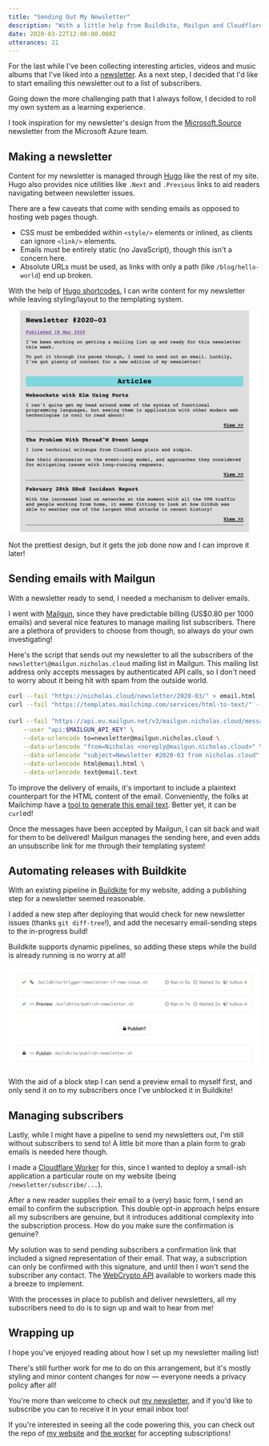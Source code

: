 ```yaml
---
title: "Sending Out My Newsletter"
description: "With a little help from Buildkite, Mailgun and Cloudflare!"
date: 2020-03-22T12:00:00.000Z
utterances: 21
---
```


For the last while I've been collecting interesting articles, videos and music albums that I've liked into a [newsletter](/newsletter/). As a next step, I decided that I'd like to start emailing this newsletter out to a list of subscribers.

Going down the more challenging path that I always follow, I decided to roll my own system as a learning experience.

<!--more-->

I took inspiration for my newsletter's design from the [Microsoft.Source](https://azure.microsoft.com/en-us/resources/join-the-azure-developer-community/) newsletter from the Microsoft Azure team.

## Making a newsletter

Content for my newsletter is managed through [Hugo](https://gohugo.io) like the rest of my site. Hugo also provides nice utilities like `.Next` and `.Previous` links to aid readers navigating between newsletter issues.

There are a few caveats that come with sending emails as opposed to hosting web pages though.

-   CSS must be embedded within `<style/>` elements or inlined, as clients can ignore `<link/>` elements.
-   Emails must be entirely static (no JavaScript), though this isn't a concern here.
-   Absolute URLs must be used, as links with only a path (like `/blog/hello-world`) end up broken.

With the help of [Hugo shortcodes](https://gohugo.io/content-management/shortcodes/), I can write content for my newsletter while leaving styling/layout to the templating system.

![A screenshot of my newsletter, with a introductory paragraph and a collection of blog posts group under "Articles"](./newsletter.png)

Not the prettiest design, but it gets the job done now and I can improve it later!

## Sending emails with Mailgun

With a newsletter ready to send, I needed a mechanism to deliver emails.

I went with [Mailgun](https://mailgun.com), since they have predictable billing (US\$0.80 per 1000 emails) and several nice features to manage mailing list subscribers. There are a plethora of providers to choose from though, so always do your own investigating!

Here's the script that sends out my newsletter to all the subscribers of the `newsletter\@mailgun.nicholas.cloud` mailing list in Mailgun. This mailing list address only accepts messages by authenticated API calls, so I don't need to worry about it being hit with spam from the outside world.

```sh
curl --fail "https://nicholas.cloud/newsletter/2020-03/" > email.html
curl --fail "https://templates.mailchimp.com/services/html-to-text/" --data-urlencode html@email.html > email.text

curl --fail "https://api.eu.mailgun.net/v3/mailgun.nicholas.cloud/messages" \
    --user "api:$MAILGUN_API_KEY" \
    --data-urlencode to=newsletter@mailgun.nicholas.cloud \
    --data-urlencode "from=Nicholas <noreply@mailgun.nicholas.cloud>" \
    --data-urlencode "subject=Newsletter #2020-03 from nicholas.cloud" \
    --data-urlencode html@email.html \
    --data-urlencode text@email.text
```

To improve the delivery of emails, it's important to include a plaintext counterpart for the HTML content of the email. Conveniently, the folks at Mailchimp have a [tool to generate this email text](https://templates.mailchimp.com/resources/html-to-text/). Better yet, it can be `curl`ed!

Once the messages have been accepted by Mailgun, I can sit back and wait for them to be delivered! Mailgun manages the sending here, and even adds an unsubscribe link for me through their templating system!

## Automating releases with Buildkite

With an existing pipeline in [Buildkite](https://buildkite.com) for my website, adding a publishing step for a newsletter seemed reasonable.

I added a new step after deploying that would check for new newsletter issues (thanks `git diff-tree`!), and add the necesarry email-sending steps to the in-progress build!

Buildkite supports dynamic pipelines, so adding these steps while the build is already running is no worry at all!

![A set of steps in Buildkite, where the email to all the newsletter subscribers is only published if the "Publish?" confirmation step is unblocked](./buildkite-publishing.png)

With the aid of a block step I can send a preview email to myself first, and only send it on to my subscribers once I've unblocked it in Buildkite!

## Managing subscribers

Lastly, while I might have a pipeline to send my newsletters out, I'm still without subscribers to send to! A little bit more than a plain form to grab emails is needed here though.

I made a [Cloudflare Worker](https://workers.dev) for this, since I wanted to deploy a small-ish application a particular route on my website (being `/newsletter/subscribe/...`).

After a new reader supplies their email to a (very) basic form, I send an email to confirm the subscription. This double opt-in approach helps ensure all my subscribers are genuine, but it introduces additional complexity into the subscription process. How do you make sure the confirmation is genuine?

My solution was to send pending subscribers a confirmation link that included a signed representation of their email. That way, a subscription can only be confirmed with this signature, and until then I won't send the subscriber any contact. The [WebCrypto API](https://developer.mozilla.org/en-US/docs/Web/API/SubtleCrypto) available to workers made this a breeze to implement.

With the processes in place to publish and deliver newsletters, all my subscribers need to do is to sign up and wait to hear from me!

## Wrapping up

I hope you've enjoyed reading about how I set up my newsletter mailing list!

There's still further work for me to do on this arrangement, but it's mostly styling and minor content changes for now — everyone needs a privacy policy after all!

You're more than welcome to check out [my newsletter](/newsletter/), and if you'd like to subscribe you can to receive it in your email inbox too!

If you're interested in seeing all the code powering this, you can check out the repo of [my website](https://nicholas.cloud/goto/source) and [the worker](https://github.com/nchlswhttkr/workers#newsletter-subscription-form) for accepting subscriptions!
